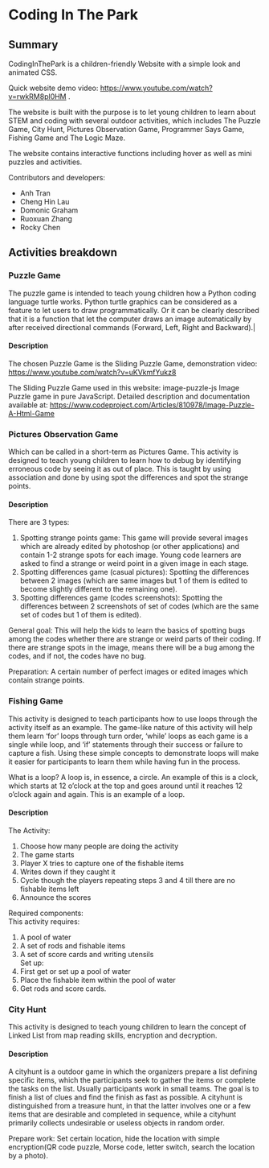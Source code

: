 # Coding In The Park

## Summary
CodingInThePark is a children-friendly Website with a simple look and animated CSS.

Quick website demo video: https://www.youtube.com/watch?v=rwkRM8pl0HM .

The website is built with the purpose is to let young children to learn about STEM and coding with several outdoor activities, which includes The Puzzle Game, City Hunt, Pictures Observation Game, Programmer Says Game, Fishing Game and The Logic Maze.

The website contains interactive functions including hover as well as mini puzzles and activities.

Contributors and developers:
- Anh Tran
- Cheng Hin Lau
- Domonic Graham
- Ruoxuan Zhang
- Rocky Chen

## Activities breakdown
### Puzzle Game

The puzzle game is intended to teach young children how a Python coding language turtle works. Python turtle graphics can be considered as a feature to let users to draw programmatically. Or it can be clearly described that it is a function that let the computer draws an image automatically by after received directional commands (Forward, Left, Right and Backward).|

#### Description
The chosen Puzzle Game is the Sliding Puzzle Game, demonstration video: https://www.youtube.com/watch?v=uKVkmfYukz8

The Sliding Puzzle Game used in this website:
image-puzzle-js
Image Puzzle game in pure JavaScript.
Detailed description and documentation available at: https://www.codeproject.com/Articles/810978/Image-Puzzle-A-Html-Game

### Pictures Observation Game
Which can be called in a short-term as Pictures Game. This activity is designed to teach young children to learn how to debug by identifying erroneous code by seeing it as out of place. This is taught by using association and done by using spot the differences and spot the strange points. 

#### Description
There are 3 types:
1. Spotting strange points game: This game will provide several images which are already edited by photoshop (or other applications) and contain 1-2 strange spots for each image. Young code learners are asked to find a strange or weird point in a given image in each stage.
2. Spotting differences game (casual pictures): Spotting the differences between 2 images (which are same images but 1 of them is edited to become slightly different to the remaining one).
3. Spotting differences game (codes screenshots): Spotting the differences between 2 screenshots of set of codes (which are the same set of codes but 1 of them is edited).

General goal: This will help the kids to learn the basics of spotting bugs among the codes whether there are strange or weird parts of their coding. If there are strange spots in the image, means there will be a bug among the codes, and if not, the codes have no bug.  

Preparation: A certain number of perfect images or edited images which contain strange points. 

### Fishing Game
This activity is designed to teach participants how to use loops through the activity itself as an example. The game-like nature of this activity will help them learn ‘for’ loops through turn order, ‘while’ loops as each game is a single while loop, and ‘if’ statements through their success or failure to capture a fish. Using these simple concepts to demonstrate loops will make it easier for participants to learn them while having fun in the process.

What is a loop? 
A loop is, in essence, a circle. An example of this is a clock, which starts at 12 o’clock at the top and goes around until it reaches 12 o’clock again and again. This is an example of a loop. 

#### Description
The Activity:  
1. Choose how many people are doing the activity  
2. The game starts  
3. Player X tries to capture one of the fishable items  
4. Writes down if they caught it  
5. Cycle though the players repeating steps 3 and 4 till there are no fishable 
items left  
6. Announce the scores

Required components:  
This activity requires:  
1. A pool of water  
2. A set of rods and fishable items  
3. A set of score cards and writing utensils  
Set up:  
1. First get or set up a pool of water  
2. Place the fishable item within the pool of water  
3. Get rods and score cards.

### City Hunt
This activity is designed to teach young children to learn the concept of Linked List from map reading skills, encryption and decryption.

#### Description
A cityhunt is a outdoor game in which the organizers prepare a list defining specific items, which the participants seek to gather the items or complete the tasks on the list. Usually participants work in small teams. The goal is to finish a list of clues and find the finish as fast as possible. A cityhunt is distinguished from a treasure hunt, in that the  latter involves one or a few items that are desirable and completed in sequence, while a cityhunt primarily collects undesirable or useless objects in random order. 

Prepare work: Set certain location, hide the location with simple encryption(QR code puzzle, Morse code, letter switch, search the location by a photo).   
